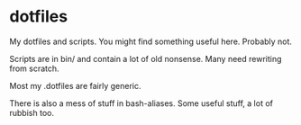 # dotfiles

My dotfiles and scripts.
You might find something useful here. Probably not.


Scripts are in bin/ and contain a lot of old nonsense. Many need rewriting from scratch.

Most my .dotfiles are fairly generic.

There is also a mess of stuff in bash-aliases. Some useful stuff, a lot of rubbish too.

